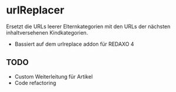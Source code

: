 # urlReplacer

Ersetzt die URLs leerer Elternkategorien mit den URLs der nächsten inhaltversehenen Kindkategorien.

* Bassiert auf dem urlreplace addon für REDAXO 4

## TODO

* Custom Weiterleitung für Artikel
* Code refactoring
